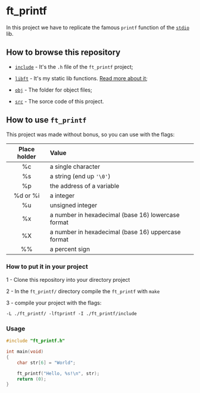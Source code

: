 
# ft_printf

In this project we have to replicate the famous `printf` function of the [`stdio`](https://pubs.opengroup.org/onlinepubs/007908775/xsh/stdio.h.html) lib.

## How to browse this repository

- [`include`](./include/) - It's the `.h` file of the `ft_printf` project;

- [`libft`](./libft/) - It's my static lib functions. [Read more about it](https://github.com/lamorim42/libft);

- [`obj`](./obj/) - The folder for object files;

- [`src`](./src/) - The sorce code of this project.

## How to use `ft_printf`

This project was made without bonus, so you can use with the flags:

| Place holder | Value
| :----------: | :----
| %c | a single character
| %s | a string (end up `'\0'`)
| %p | the address of a variable
| %d or %i | a integer
| %u | unsigned integer
| %x | a number in hexadecimal (base 16) lowercase format
| %X | a number in hexadecimal (base 16) uppercase format
| %% | a percent sign

### How to put it in your project

1 - Clone this repository into your directory project

2 - In the `ft_printf/` directory compile the `ft_printf` with `make`

3 - compile your project with the flags:
```
-L ./ft_printf/ -lftprintf -I ./ft_printf/include
```

### Usage

```c
#include "ft_printf.h"

int	main(void)
{
	char str[6] = "World";

	ft_printf("Hello, %s!\n", str);
	return (0);
}
```